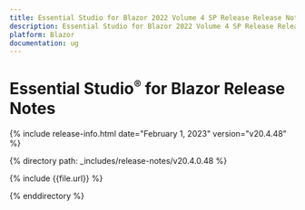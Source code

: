 ```yaml
---
title: Essential Studio for Blazor 2022 Volume 4 SP Release Release Notes 
description: Essential Studio for Blazor 2022 Volume 4 SP Release Release Notes 
platform: Blazor
documentation: ug
---
```


# Essential Studio<sup style="font-size:70%">&reg;</sup> for Blazor  Release Notes  

{% include release-info.html date="February 1, 2023"  version="v20.4.48" %} 

{% directory path: _includes/release-notes/v20.4.0.48 %}

{% include {{file.url}} %}

{% enddirectory %} 


